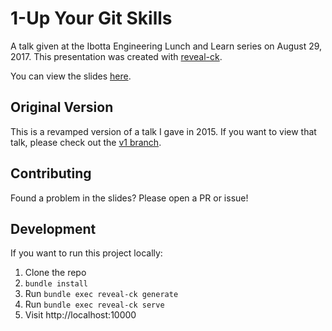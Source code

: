 # 1-Up Your Git Skills

A talk given at the Ibotta Engineering Lunch and Learn series on August 29, 2017.
This presentation was created with [reveal-ck](https://github.com/jedcn/reveal-ck).

You can view the slides [here](https://blimmer.github.io/1up-git-skills-talk).

## Original Version
This is a revamped version of a talk I gave in 2015. If you want to view that
talk, please check out the [v1 branch](https://github.com/blimmer/1up-git-skills-talk/tree/v1).

## Contributing
Found a problem in the slides? Please open a PR or issue!

## Development
If you want to run this project locally:

1. Clone the repo
2. `bundle install`
3. Run `bundle exec reveal-ck generate`
4. Run `bundle exec reveal-ck serve`
5. Visit http://localhost:10000
